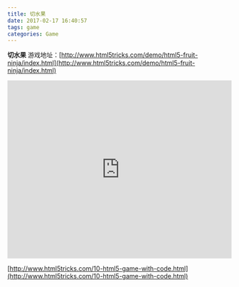 ```yaml
---
title: 切水果
date: 2017-02-17 16:40:57
tags: game
categories: Game
---
```

**切水果**
游戏地址：[http://www.html5tricks.com/demo/html5-fruit-ninja/index.html](http://www.html5tricks.com/demo/html5-fruit-ninja/index.html)
<!--more-->
<iframe name="show_pic" src="http://www.html5tricks.com/demo/html5-fruit-ninja/index.html" width=100% height="400" vspace="-10" hspace="-800" frameborder="0" scrolling="no"></iframe> 

[http://www.html5tricks.com/10-html5-game-with-code.html](http://www.html5tricks.com/10-html5-game-with-code.html)
